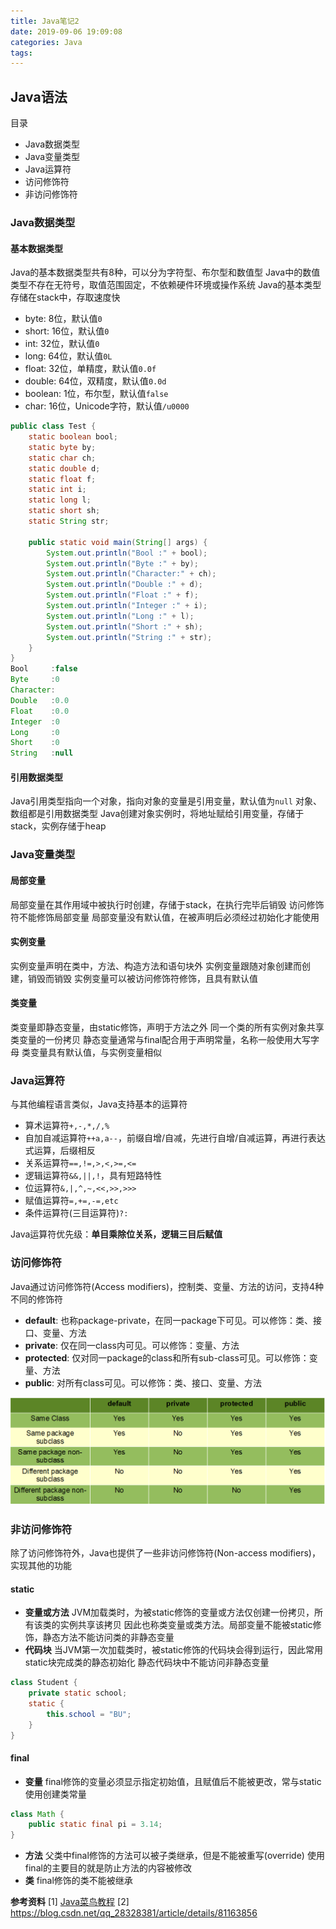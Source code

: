 ```yaml
---
title: Java笔记2
date: 2019-09-06 19:09:08
categories: Java
tags:
---
```

## Java语法
目录
- Java数据类型
- Java变量类型
- Java运算符
- 访问修饰符
- 非访问修饰符

### Java数据类型
#### 基本数据类型
Java的基本数据类型共有8种，可以分为字符型、布尔型和数值型
Java中的数值类型不存在无符号，取值范围固定，不依赖硬件环境或操作系统
Java的基本类型存储在stack中，存取速度快
- byte: 8位，默认值`0`
- short: 16位，默认值`0`
- int: 32位，默认值`0`
- long: 64位，默认值`0L`
- float: 32位，单精度，默认值`0.0f`
- double: 64位，双精度，默认值`0.0d`
- boolean: 1位，布尔型，默认值`false`
- char: 16位，Unicode字符，默认值`/u0000`

```java
public class Test {
    static boolean bool;
    static byte by;
    static char ch;
    static double d;
    static float f;
    static int i;
    static long l;
    static short sh;
    static String str;
 
    public static void main(String[] args) {
        System.out.println("Bool :" + bool);
        System.out.println("Byte :" + by);
        System.out.println("Character:" + ch);
        System.out.println("Double :" + d);
        System.out.println("Float :" + f);
        System.out.println("Integer :" + i);
        System.out.println("Long :" + l);
        System.out.println("Short :" + sh);
        System.out.println("String :" + str);
    }
}
Bool     :false
Byte     :0
Character:
Double   :0.0
Float    :0.0
Integer  :0
Long     :0
Short    :0
String   :null
```

#### 引用数据类型
Java引用类型指向一个对象，指向对象的变量是引用变量，默认值为`null`
对象、数组都是引用数据类型
Java创建对象实例时，将地址赋给引用变量，存储于stack，实例存储于heap

### Java变量类型
#### 局部变量
局部变量在其作用域中被执行时创建，存储于stack，在执行完毕后销毁
访问修饰符不能修饰局部变量
局部变量没有默认值，在被声明后必须经过初始化才能使用

#### 实例变量
实例变量声明在类中，方法、构造方法和语句块外
实例变量跟随对象创建而创建，销毁而销毁
实例变量可以被访问修饰符修饰，且具有默认值

#### 类变量
类变量即静态变量，由static修饰，声明于方法之外
同一个类的所有实例对象共享类变量的一份拷贝
静态变量通常与final配合用于声明常量，名称一般使用大写字母
类变量具有默认值，与实例变量相似

### Java运算符
与其他编程语言类似，Java支持基本的运算符
- 算术运算符`+,-,*,/,%`
- 自加自减运算符`++a,a--`，前缀自增/自减，先进行自增/自减运算，再进行表达式运算，后缀相反
- 关系运算符`==,!=,>,<,>=,<=`
- 逻辑运算符`&&,||,!`，具有短路特性
- 位运算符`&,|,^,~,<<,>>,>>>`
- 赋值运算符`=,+=,-=,etc`
- 条件运算符(三目运算符)`?:`

Java运算符优先级：__单目乘除位关系，逻辑三目后赋值__

### 访问修饰符
Java通过访问修饰符(Access modifiers)，控制类、变量、方法的访问，支持4种不同的修饰符
- __default__: 也称package-private，在同一package下可见。可以修饰：类、接口、变量、方法
- __private__: 仅在同一class内可见。可以修饰：变量、方法
- __protected__: 仅对同一package的class和所有sub-class可见。可以修饰：变量、方法
- __public__: 对所有class可见。可以修饰：类、接口、变量、方法

![Modifier](Java笔记2/Modifier.png)

### 非访问修饰符
除了访问修饰符外，Java也提供了一些非访问修饰符(Non-access modifiers)，实现其他的功能
#### static
- __变量或方法__
JVM加载类时，为被static修饰的变量或方法仅创建一份拷贝，所有该类的实例共享该拷贝
因此也称类变量或类方法。局部变量不能被static修饰，静态方法不能访问类的非静态变量
- __代码块__
当JVM第一次加载类时，被static修饰的代码块会得到运行，因此常用static块完成类的静态初始化
静态代码块中不能访问非静态变量
```java
class Student {
    private static school;
    static {
        this.school = "BU";
    }
}
```

#### final
- __变量__
final修饰的变量必须显示指定初始值，且赋值后不能被更改，常与static使用创建类常量
```java
class Math {
    public static final pi = 3.14;
}

```
- __方法__
父类中final修饰的方法可以被子类继承，但是不能被重写(override)
使用final的主要目的就是防止方法的内容被修改
- __类__
final修饰的类不能被继承


__参考资料__
[1] [Java菜鸟教程](https://www.runoob.com/java/java-tutorial.html) 
[2] https://blog.csdn.net/qq_28328381/article/details/81163856